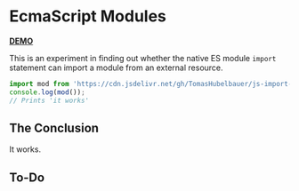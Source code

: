# EcmaScript Modules

[**DEMO**](https://tomashubelbauer.github.io/js-import-external)

This is an experiment in finding out whether the native ES module `import` statement can
import a module from an external resource.

```js
import mod from 'https://cdn.jsdelivr.net/gh/TomasHubelbauer/js-import-external/mod.js';
console.log(mod());
// Prints 'it works'
```

## The Conclusion

It works.

## To-Do
